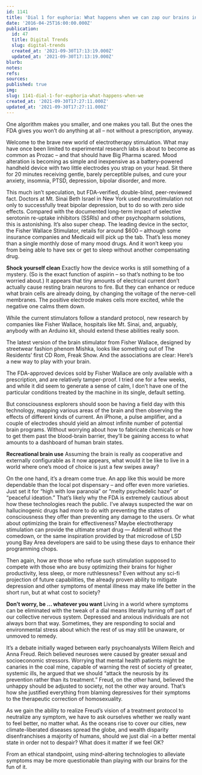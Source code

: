 ```yaml
---
id: 1141
title: 'Dial 1 for euphoria: What happens when we can zap our brains into any mood?'
date: '2016-04-25T16:00:00.000Z'
publication:
  id: 47
  title: Digital Trends
  slug: digital-trends
  created_at: '2021-09-30T17:13:19.000Z'
  updated_at: '2021-09-30T17:13:19.000Z'
blurb: 
notes: 
refs: 
sources: 
published: true
img: 
slug: 1141-dial-1-for-euphoria-what-happens-when-we
created_at: '2021-09-30T17:27:11.000Z'
updated_at: '2021-09-30T17:27:11.000Z'
---
```

One algorithm makes you smaller, and one makes you tall. But the ones the FDA gives you won’t do anything at all – not without a prescription, anyway.

Welcome to the brave new world of electrotherapy stimulation. What may have once been limited to experimental research labs is about to become as common as Prozac – and that should have Big Pharma scared.  Mood alteration is becoming as simple and inexpensive as a battery-powered handheld device with two little electrodes you strap on your head. Sit there for 20 minutes receiving gentle, barely perceptible pulses, and cure your anxiety, insomnia, PTSD, depression, bipolar disorder, and more.

This much isn’t speculation, but FDA-verified, double-blind, peer-reviewed fact. Doctors at Mt. Sinai Beth Israel in New York used neurostimulation not only to successfully treat bipolar depression, but to do so with zero side effects. Compared with the documented long-term impact of selective serotonin re-uptake inhibitors (SSRIs) and other psychopharm solutions, this is astonishing.
It’s also super cheap. The leading device in the sector, the Fisher Wallace Stimulator, retails for around $600 – although some insurance companies and Medicaid will pick up the tab. That’s less money than a single monthly dose of many mood drugs. And it won’t keep you from being able to have sex or get to sleep without another compensating drug.

**Shock yourself clean**
Exactly how the device works is still something of a mystery. (So is the exact function of aspirin – so that’s nothing to be too worried about.) It appears that tiny amounts of electrical current don’t actually cause resting brain neurons to fire. But they can enhance or reduce what brain cells are already doing, by changing the voltage of the nerve-cell membranes. The positive electrode makes cells more excited, while the negative one calms them down.

While the current stimulators follow a standard protocol, new research by companies like Fisher Wallace, hospitals like Mt. Sinai, and, arguably, anybody with an Arduino kit, should extend these abilities really soon.

The latest version of the brain stimulator from Fisher Wallace, designed by streetwear fashion phenom Mishka, looks like something out of The Residents’ first CD Rom, Freak Show. And the associations are clear: Here’s a new way to play with your brain.

The FDA-approved devices sold by Fisher Wallace are only available with a prescription, and are relatively tamper-proof. I tried one for a few weeks, and while it did seem to generate a sense of calm, I don’t have one of the particular conditions treated by the machine in its single, default setting.

But consciousness explorers should soon be having a field day with this technology, mapping various areas of the brain and then observing the effects of different kinds of current. An iPhone, a pulse amplifier, and a couple of electrodes should yield an almost infinite number of potential brain programs. Without worrying about how to fabricate chemicals or how to get them past the blood-brain barrier, they’ll be gaining access to what amounts to a dashboard of human brain states.

**Recreational brain use**
Assuming the brain is really as cooperative and externally configurable as it now appears, what would it be like to live in a world where one’s mood of choice is just a few swipes away?

On the one hand, it’s a dream come true. An app like this would be more dependable than the local pot dispensary – and offer even more varieties. Just set it for “high with low paranoia” or “melty psychedelic haze” or “peaceful ideation.” That’s likely why the FDA is extremely cautious about how these technologies reach the public. I’ve always suspected the war on hallucinogenic drugs had more to do with preventing the states of consciousness they offer than preventing any damage to the users.
Or what about optimizing the brain for effectiveness? Maybe electrotherapy stimulation can provide the ultimate smart drug — Adderall without the comedown, or the same inspiration provided by that microdose of LSD young Bay Area developers are said to be using these days to enhance their programming chops.

Then again, how are those who refuse such stimulation supposed to compete with those who are busy optimizing their brains for higher productivity, less sleep, or more ruthlessness? Even without any sci-fi projection of future capabilities, the already proven ability to mitigate depression and other symptoms of mental illness may make life better in the short run, but at what cost to society?

**Don’t worry, be … whatever you want**
Living in a world where symptoms can be eliminated with the tweak of a dial means literally turning off part of our collective nervous system. Depressed and anxious individuals are not always born that way. Sometimes, they are responding to social and environmental stress about which the rest of us may still be unaware, or unmoved to remedy.

It’s a debate initially waged between early psychoanalysts Willem Reich and Anna Freud. Reich believed neuroses were caused by greater sexual and socioeconomic stressors. Worrying that mental health patients might be canaries in the coal mine, capable of warning the rest of society of greater, systemic ills, he argued that we should “attack the neurosis by its prevention rather than its treatment.” Freud, on the other hand, believed the unhappy should be adjusted to society, not the other way around. That’s how she justified everything from blaming depressives for their symptoms to the therapeutic correction of homosexuality.

As we gain the ability to realize Freud’s vision of a treatment protocol to neutralize any symptom, we have to ask ourselves whether we really want to feel better, no matter what. As the oceans rise to cover our cities, new climate-liberated diseases spread the globe, and wealth disparity disenfranchises a majority of humans, should we just dial -in a better mental state in order not to despair? What does it matter if we feel OK?

From an ethical standpoint, using mind-altering technologies to alleviate symptoms may be more questionable than playing with our brains for the fun of it.
